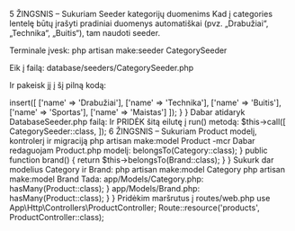 5 ŽINGSNIS – Sukuriam Seeder kategorijų duomenims
Kad į categories lentelę būtų įrašyti pradiniai duomenys automatiškai (pvz. „Drabužiai“, „Technika“, „Buitis“), tam naudoti seeder.

Terminale įvesk:
php artisan make:seeder CategorySeeder



Eik į failą:
database/seeders/CategorySeeder.php

Ir pakeisk jį į šį pilną kodą:

<?php

namespace Database\Seeders;

use Illuminate\Database\Seeder;
use Illuminate\Support\Facades\DB;

class CategorySeeder extends Seeder
{
    public function run(): void
    {
        DB::table('categories')->insert([
            ['name' => 'Drabužiai'],
            ['name' => 'Technika'],
            ['name' => 'Buitis'],
            ['name' => 'Sportas'],
            ['name' => 'Maistas']
        ]);
    }
}

Dabar atidaryk DatabaseSeeder.php failą:
Ir PRIDĖK šitą eilutę į run() metodą:

$this->call([
    CategorySeeder::class,
]);

 6 ŽINGSNIS – Sukuriam Product modelį, kontrolerį ir migraciją

php artisan make:model Product -mcr

Dabar redaguojam Product.php modelį:

<?php

namespace App\Models;

use Illuminate\Database\Eloquent\Factories\HasFactory;
use Illuminate\Database\Eloquent\Model;

class Product extends Model
{
    use HasFactory;

    protected $fillable = [
        'name',
        'description',
        'price',
        'image',
        'category_id',
        'brand_id',
    ];

    public function category()
    {
        return $this->belongsTo(Category::class);
    }

    public function brand()
    {
        return $this->belongsTo(Brand::class);
    }
}

Sukurk dar modelius Category ir Brand:

php artisan make:model Category
php artisan make:model Brand


Tada:
 app/Models/Category.php:

<?php

namespace App\Models;

use Illuminate\Database\Eloquent\Factories\HasFactory;
use Illuminate\Database\Eloquent\Model;

class Category extends Model
{
    use HasFactory;

    protected $fillable = ['name'];

    public function products()
    {
        return $this->hasMany(Product::class);
    
}


app/Models/Brand.php:

<?php

namespace App\Models;

use Illuminate\Database\Eloquent\Factories\HasFactory;
use Illuminate\Database\Eloquent\Model;

class Brand extends Model
{
    use HasFactory;

    protected $fillable = ['name'];

    public function products()
    {
        return $this->hasMany(Product::class);
    }
}

Pridėkim maršrutus į routes/web.php

use App\Http\Controllers\ProductController;

Route::resource('products', ProductController::class);


